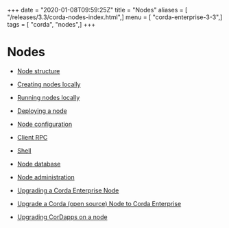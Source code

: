 +++
date = "2020-01-08T09:59:25Z"
title = "Nodes"
aliases = [ "/releases/3.3/corda-nodes-index.html",]
menu = [ "corda-enterprise-3-3",]
tags = [ "corda", "nodes",]
+++


# Nodes


* [Node structure](node-structure.md)

* [Creating nodes locally](generating-a-node.md)

* [Running nodes locally](running-a-node.md)

* [Deploying a node](deploying-a-node.md)

* [Node configuration](corda-configuration-file.md)

* [Client RPC](clientrpc.md)

* [Shell](shell.md)

* [Node database](node-database.md)

* [Node administration](node-administration.md)

* [Upgrading a Corda Enterprise Node](node-operations-upgrading-enterprise.md)

* [Upgrade a Corda (open source) Node to Corda Enterprise](node-operations-upgrading.md)

* [Upgrading CorDapps on a node](node-operations-upgrade-cordapps.md)



